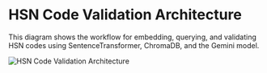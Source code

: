 # HSN Code Validation Architecture

This diagram shows the workflow for embedding, querying, and validating HSN codes using SentenceTransformer, ChromaDB, and the Gemini model.

![HSN Code Validation Architecture](https://github.com/user-attachments/assets/2e000b27-dffd-4d8b-9034-b41e7f278180/3fcb47d715f4b4bef18f96718b17ee925137a169925e5511e1334b14d531e1b5)
